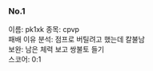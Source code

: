 ### No.1<br>
이름: pk1xk
종목: cpvp <br>
패배 이유 분석: 점프로 버틸려고 했는데 칼불남<br>
보완: 남은 체력 보고 쌍불토 들기 <br>
스코어: 0:1 <br>

